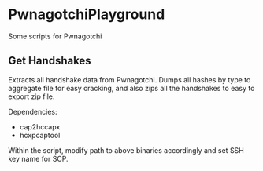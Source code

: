 # PwnagotchiPlayground
Some scripts for Pwnagotchi

## Get Handshakes
Extracts all handshake data from Pwnagotchi. Dumps all hashes by type to aggregate file for easy cracking, and also zips all the handshakes to easy to export zip file.

Dependencies:
- cap2hccapx
- hcxpcaptool

Within the script, modify path to above binaries accordingly and set SSH key name for SCP.
